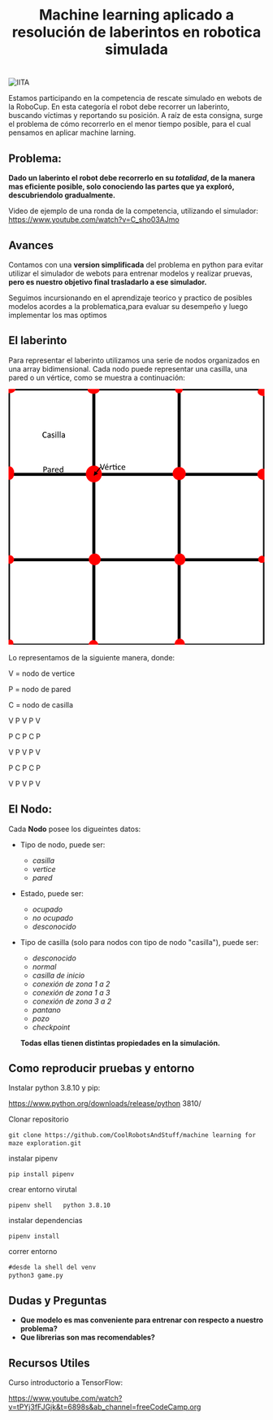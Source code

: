 <div align="center">
<h1>Machine learning aplicado a resolución de laberintos en robotica simulada<h1/>

</div>

![IITA](https://i0.wp.com/iita.com.ar/wp_content/uploads/2021/12/cropped_LogoITTA_versiones_01_02_02.png?fit=2618%2C977&ssl=1)

Estamos participando en la competencia de rescate simulado en webots de la RoboCup. En esta categoría el robot debe recorrer un laberinto, buscando víctimas y reportando su posición. A raíz de esta consigna, surge el problema de cómo recorrerlo en el menor tiempo posible, para el cual pensamos en aplicar machine larning.

## Problema:

**Dado un laberinto el robot debe recorrerlo en su *totalidad*, de la manera mas eficiente posible, solo conociendo las partes que ya exploró, descubriendolo gradualmente.**

Video de ejemplo de una ronda de la competencia, utilizando el simulador:
https://www.youtube.com/watch?v=C_sho03AJmo
   
## Avances
   
Contamos con una **version simplificada** del problema en python para evitar utilizar el simulador de webots para entrenar modelos y realizar pruevas, **pero es nuestro objetivo final trasladarlo a ese simulador.**
   
Seguimos incursionando en el aprendizaje teorico y practico de posibles modelos acordes a la problematica,para evaluar su desempeño y luego implementar los mas optimos

## El laberinto

Para representar el laberinto utilizamos una serie de nodos organizados en una array bidimensional. Cada nodo puede representar una casilla, una pared o un vértice, como se muestra a continuación:

![Lo que buscamos representar](./images/tile_vortex_wall.png)

Lo representamos de la siguiente manera, donde:

V = nodo de vertice

P = nodo de pared

C = nodo de casilla


  V   P   V   P   V  
                     
  P   C   P   C   P  
                     
  V   P   V   P   V  
                     
  P   C   P   C   P  
                     
  V   P   V   P   V  
                     
   
## El Nodo:

Cada **Nodo** posee los digueintes datos:

* Tipo de nodo, puede ser:
    * *casilla*
    * *vertice*
    * *pared*

* Estado, puede ser:
    * *ocupado*
    * *no ocupado*
    * *desconocido*

* Tipo de casilla (solo para nodos con tipo de nodo "casilla"), puede ser:
    * *desconocido*
    * *normal*
    * *casilla de inicio*
    * *conexión de zona 1 a 2*
    * *conexión de zona 1 a 3*
    * *conexión de zona 3 a 2*
    * *pantano*
    * *pozo*
    * *checkpoint*

    **Todas ellas tienen distintas propiedades en la simulación.**
   



## Como reproducir pruebas y entorno

Instalar python 3.8.10 y pip:

https://www.python.org/downloads/release/python 3810/

Clonar repositorio

```
git clone https://github.com/CoolRobotsAndStuff/machine learning for maze exploration.git
```

instalar pipenv

```
pip install pipenv
```

crear entorno virutal

```
pipenv shell   python 3.8.10
```

instalar dependencias

```
pipenv install
```

correr entorno
```
#desde la shell del venv
python3 game.py
```


## Dudas y Preguntas

   * **Que modelo es mas conveniente para entrenar con respecto a nuestro problema?**
   * **Que librerias son mas recomendables?**
   
   
   
## Recursos Utiles
   
   Curso introductorio a TensorFlow:
   
   https://www.youtube.com/watch?v=tPYj3fFJGjk&t=6898s&ab_channel=freeCodeCamp.org

